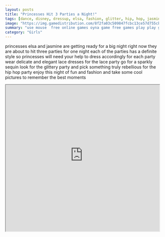 ```yaml
---
layout: posts
title: "Princesses Hit 3 Parties a Night!"
tags: [dance, disney, dressup, elsa, fashion, glitter, hip, hop, jasmine, party, princess, street, free, online, games, oyna, game, free, games, play, play, games]
image: "https://img.gamedistribution.com/8f2fa03c509847fcbc13ce57d755cb27.jpg"
summary: "use mouse  free online games oyna game free games play play games"
category: "Girls"
---
```


princesses elsa and jasmine are getting ready for a big night right now they are about to hit three parties for one night each of the parties has a definite style so princesses will need your help to dress accordingly for each party wear delicate and elegant lace dresses for the lace party go for a sparkly sequin look for the glittery party and pick something truly rebellious for the hip hop party enjoy this night of fun and fashion and take some cool pictures to remember the best moments

<iframe width="100%" height="480px;" src="https://html5.gamedistribution.com/8f2fa03c509847fcbc13ce57d755cb27/"></iframe>